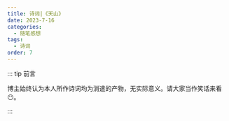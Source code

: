 ```yaml
---
title: 诗词|《天山》
date: 2023-7-16
categories: 
  - 随笔感想
tags: 
  - 诗词
order: 7
---
```


::: tip 前言

 博主始终认为本人所作诗词均为消遣的产物，无实际意义。请大家当作笑话来看😶。

:::

<poem t="《天山》" :p="['云高地崖悬飞谷，霄峰落瀑八百丈','仰天望月可摘星，俯视凡间人断肠','立身高处恋远地，心中犹记思美郎','桃林花源终无味，君居所在比天堂']"/>
